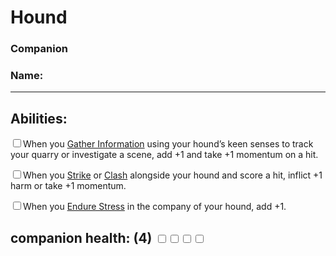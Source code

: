 # Hound
### Companion
### Name:<hr>


## Abilities:
<input type="checkbox" />When you [Gather Information](ironsworn/moves/adventure/gather_information) using your hound’s keen senses to track your quarry or investigate a scene, add +1 and take +1 momentum on a hit.

<input type="checkbox" />When you [Strike](ironsworn/moves/combat/strike) or [Clash](ironsworn/moves/combat/clash) alongside your hound and score a hit, inflict +1 harm or take +1 momentum.

<input type="checkbox" />When you [Endure Stress](ironsworn/moves/suffer/endure_stress) in the company of your hound, add +1.

## companion health: (4) <input type="checkbox" /><input type="checkbox" /><input type="checkbox" /><input type="checkbox" />
